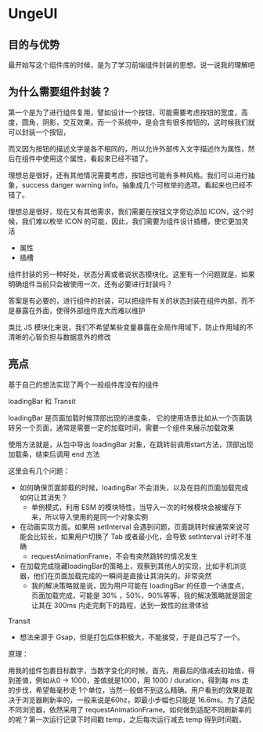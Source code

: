 # UngeUI

## 目的与优势

最开始写这个组件库的时候，是为了学习前端组件封装的思想，说一说我的理解吧

## 为什么需要组件封装？

第一个是为了进行组件复用，譬如设计一个按钮，可能需要考虑按钮的宽度，高度，圆角，阴影，交互效果。而一个系统中，是会含有很多按钮的，这时候我们就可以封装一个按钮，

而又因为按钮的描述文字是各不相同的，所以允许外部传入文字描述作为属性，然后在组件中使用这个属性，看起来已经不错了。

理想总是很好，还有其他情况需要考虑，按钮也可能有多种风格。我们可以进行抽象，success danger warning info。抽象成几个可枚举的选项。看起来也已经不错了。

理想总是很好，现在又有其他需求，我们需要在按钮文字旁边添加 ICON，这个时候，我们难以枚举 ICON 的可能，因此，我们需要为组件设计插槽，使它更加灵活

* 属性
* 插槽

组件封装的另一种好处，状态分离或者说状态模块化。这里有一个问题就是，如果明确组件当前只会被使用一次，还有必要进行封装吗？

答案是有必要的，进行组件的封装，可以把组件有关的状态封装在组件内部，而不是暴露在外面，使得外部组件庞大而难以维护

类比 JS 模块化来说，我们不希望某些变量暴露在全局作用域下，防止作用域的不清晰的心智负担与数据意外的修改

## 亮点

基于自己的想法实现了两个一般组件库没有的组件

loadingBar 和 Transit

loadingBar 是页面加载时候顶部出现的进度条， 它的使用场景比如从一个页面跳转另一个页面，通常是需要一定的加载时间，需要一个组件来展示加载效果

使用方法就是，从包中导出 loadingBar 对象，在跳转前调用start方法，顶部出现加载条，结束后调用 end 方法

这里会有几个问题：

* 如何确保页面卸载的时候，loadingBar 不会消失，以及在目的页面加载完成如何让其消失？
  * 单例模式，利用 ESM 的模块特性，当导入一次的时候模块会被缓存下来，所以导入使用的是同一个对象实例
* 在动画实现方面。如果用 setInterval 会遇到问题，页面跳转时候通常来说可能会比较长，如果用户切换了 Tab 或者最小化，会导致 setInterval 计时不准确
  * requestAnimationFrame，不会有突然跳转的情况发生
* 在加载完成隐藏loadingBar的策略上，观察到其他人的实现，比如手机浏览器，他们在页面加载完成的一瞬间是直接让其消失的，非常突然
  * 我的解决策略就是说，因为用户可能在 loadingBar 的任意一个进度点，页面加载完成，可能是 30% ，50%，90%等等，我的解决策略就是固定让其在 300ms 内走完剩下的路程，达到一致性的丝滑体验

Transit

* 想法来源于 Gsap，但是打包后体积极大，不能接受，于是自己写了一个。

原理：

用我的组件包裹目标数字，当数字变化的时候，首先，用最后的值减去初始值，得到差值，例如从0 -> 1000，差值就是1000，用 1000 / duration，得到每 ms 走的步伐，希望每毫秒走 1个单位，当然一般做不到这么精确。用户看到的效果是取决于浏览器刷新率的，一般来说是60hz，即最小步幅也只能是 16.6ms。为了适配不同浏览器，依然采用了 requestAnimationFrame。如何做到适配不同刷新率的的呢？第一次运行记录下时间戳 temp，之后每次运行减去 temp 得到时间戳，